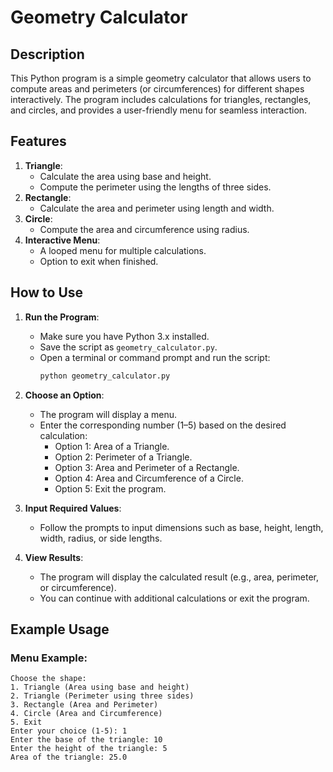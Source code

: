 # Geometry Calculator

## Description
This Python program is a simple geometry calculator that allows users to compute areas and perimeters (or circumferences) for different shapes interactively. The program includes calculations for triangles, rectangles, and circles, and provides a user-friendly menu for seamless interaction.

## Features
1. **Triangle**:
   - Calculate the area using base and height.
   - Compute the perimeter using the lengths of three sides.
2. **Rectangle**:
   - Calculate the area and perimeter using length and width.
3. **Circle**:
   - Compute the area and circumference using radius.
4. **Interactive Menu**:
   - A looped menu for multiple calculations.
   - Option to exit when finished.

## How to Use
1. **Run the Program**:
   - Make sure you have Python 3.x installed.
   - Save the script as `geometry_calculator.py`.
   - Open a terminal or command prompt and run the script:
     ```bash
     python geometry_calculator.py
     ```
2. **Choose an Option**:
   - The program will display a menu.
   - Enter the corresponding number (1–5) based on the desired calculation:
     - Option 1: Area of a Triangle.
     - Option 2: Perimeter of a Triangle.
     - Option 3: Area and Perimeter of a Rectangle.
     - Option 4: Area and Circumference of a Circle.
     - Option 5: Exit the program.

3. **Input Required Values**:
   - Follow the prompts to input dimensions such as base, height, length, width, radius, or side lengths.

4. **View Results**:
   - The program will display the calculated result (e.g., area, perimeter, or circumference).
   - You can continue with additional calculations or exit the program.

## Example Usage
### Menu Example:
```plaintext
Choose the shape:
1. Triangle (Area using base and height)
2. Triangle (Perimeter using three sides)
3. Rectangle (Area and Perimeter)
4. Circle (Area and Circumference)
5. Exit
Enter your choice (1-5): 1
Enter the base of the triangle: 10
Enter the height of the triangle: 5
Area of the triangle: 25.0

